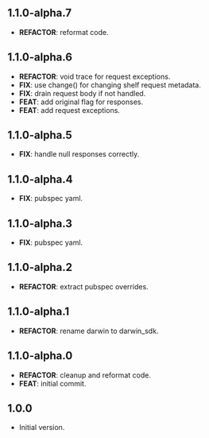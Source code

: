 ## 1.1.0-alpha.7

 - **REFACTOR**: reformat code.

## 1.1.0-alpha.6

 - **REFACTOR**: void trace for request exceptions.
 - **FIX**: use change() for changing shelf request metadata.
 - **FIX**: drain request body if not handled.
 - **FEAT**: add original flag for responses.
 - **FEAT**: add request exceptions.

## 1.1.0-alpha.5

 - **FIX**: handle null responses correctly.

## 1.1.0-alpha.4

 - **FIX**: pubspec yaml.

## 1.1.0-alpha.3

 - **FIX**: pubspec yaml.

## 1.1.0-alpha.2

 - **REFACTOR**: extract pubspec overrides.

## 1.1.0-alpha.1

 - **REFACTOR**: rename darwin to darwin_sdk.

## 1.1.0-alpha.0

 - **REFACTOR**: cleanup and reformat code.
 - **FEAT**: initial commit.

## 1.0.0

- Initial version.

